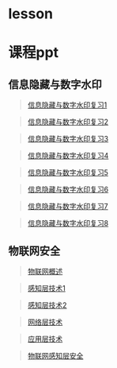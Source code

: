 # lesson
# 课程ppt


## 信息隐藏与数字水印

>[信息隐藏与数字水印复习1](https://github.com/Tealalal/lesson/blob/main/%E4%BF%A1%E6%81%AF%E9%9A%90%E8%97%8F%E4%B8%8E%E6%95%B0%E5%AD%97%E6%B0%B4%E5%8D%B0/%E5%A4%8D%E4%B9%A0/1.py)

>[信息隐藏与数字水印复习2](https://github.com/Tealalal/lesson/blob/main/%E4%BF%A1%E6%81%AF%E9%9A%90%E8%97%8F%E4%B8%8E%E6%95%B0%E5%AD%97%E6%B0%B4%E5%8D%B0/%E5%A4%8D%E4%B9%A0/2.py)

>[信息隐藏与数字水印复习3](https://github.com/Tealalal/lesson/blob/main/%E4%BF%A1%E6%81%AF%E9%9A%90%E8%97%8F%E4%B8%8E%E6%95%B0%E5%AD%97%E6%B0%B4%E5%8D%B0/%E5%A4%8D%E4%B9%A0/3.py)

>[信息隐藏与数字水印复习4](https://github.com/Tealalal/lesson/blob/main/%E4%BF%A1%E6%81%AF%E9%9A%90%E8%97%8F%E4%B8%8E%E6%95%B0%E5%AD%97%E6%B0%B4%E5%8D%B0/%E5%A4%8D%E4%B9%A0/4.py)

>[信息隐藏与数字水印复习5](https://github.com/Tealalal/lesson/blob/main/%E4%BF%A1%E6%81%AF%E9%9A%90%E8%97%8F%E4%B8%8E%E6%95%B0%E5%AD%97%E6%B0%B4%E5%8D%B0/%E5%A4%8D%E4%B9%A0/5.py)

>[信息隐藏与数字水印复习6](https://github.com/Tealalal/lesson/blob/main/%E4%BF%A1%E6%81%AF%E9%9A%90%E8%97%8F%E4%B8%8E%E6%95%B0%E5%AD%97%E6%B0%B4%E5%8D%B0/%E5%A4%8D%E4%B9%A0/6.py)

>[信息隐藏与数字水印复习7](https://github.com/Tealalal/lesson/blob/main/%E4%BF%A1%E6%81%AF%E9%9A%90%E8%97%8F%E4%B8%8E%E6%95%B0%E5%AD%97%E6%B0%B4%E5%8D%B0/%E5%A4%8D%E4%B9%A0/7.py)

>[信息隐藏与数字水印复习8](https://github.com/Tealalal/lesson/blob/main/%E4%BF%A1%E6%81%AF%E9%9A%90%E8%97%8F%E4%B8%8E%E6%95%B0%E5%AD%97%E6%B0%B4%E5%8D%B0/%E5%A4%8D%E4%B9%A0/8.py)

## 物联网安全
>[物联网概述](https://github.com/Tealalal/lesson/blob/main/%E7%89%A9%E8%81%94%E7%BD%91%E5%AE%89%E5%85%A8/%E7%AC%AC1%E7%AB%A0%20%E7%89%A9%E8%81%94%E7%BD%91%E6%A6%82%E8%BF%B0.md)

>[感知层技术1](https://github.com/Tealalal/lesson/blob/main/%E7%89%A9%E8%81%94%E7%BD%91%E5%AE%89%E5%85%A8/%E7%AC%AC2%E7%AB%A0%20%E6%84%9F%E7%9F%A5%E5%B1%82%E6%8A%80%E6%9C%AF1.md)

>[感知层技术2](https://github.com/Tealalal/lesson/blob/main/%E7%89%A9%E8%81%94%E7%BD%91%E5%AE%89%E5%85%A8/%E7%AC%AC2%E7%AB%A0%20%E6%84%9F%E7%9F%A5%E5%B1%82%E6%8A%80%E6%9C%AF2.md)

>[网络层技术](https://github.com/Tealalal/lesson/blob/main/%E7%89%A9%E8%81%94%E7%BD%91%E5%AE%89%E5%85%A8/%E7%AC%AC2%E7%AB%A0%20%E6%84%9F%E7%9F%A5%E5%B1%82%E6%8A%80%E6%9C%AF2.md)

>[应用层技术](https://github.com/Tealalal/lesson/blob/main/%E7%89%A9%E8%81%94%E7%BD%91%E5%AE%89%E5%85%A8/%E7%AC%AC2%E7%AB%A0%20%E6%84%9F%E7%9F%A5%E5%B1%82%E6%8A%80%E6%9C%AF2.md)

>[物联网感知层安全](https://github.com/Tealalal/lesson/blob/main/%E7%89%A9%E8%81%94%E7%BD%91%E5%AE%89%E5%85%A8/%E7%AC%AC2%E7%AB%A0%20%E6%84%9F%E7%9F%A5%E5%B1%82%E6%8A%80%E6%9C%AF2.md)

